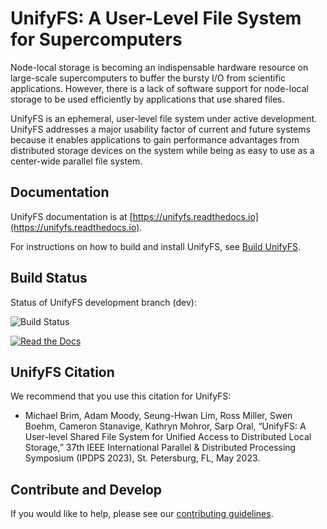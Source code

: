 # UnifyFS: A User-Level File System for Supercomputers

Node-local storage is becoming an indispensable hardware resource on
large-scale supercomputers to buffer the bursty I/O from scientific
applications. However, there is a lack of software support for node-local storage to
be used efficiently by applications that use shared files. 

UnifyFS is an ephemeral, user-level file system under active development.
UnifyFS addresses a major usability factor of current and future systems because it enables 
applications to gain performance advantages from distributed storage devices on the system while being as easy to use as a center-wide parallel file system.

## Documentation
UnifyFS documentation is at [https://unifyfs.readthedocs.io](https://unifyfs.readthedocs.io).

For instructions on how to build and install UnifyFS,
see [Build UnifyFS](http://unifyfs.readthedocs.io/en/dev/build.html).

## Build Status
Status of UnifyFS development branch (dev):

![Build Status](https://github.com/LLNL/UnifyFS/actions/workflows/build-and-test.yml/badge.svg?branch=dev)

[![Read the Docs](https://readthedocs.org/projects/unifyfs/badge/?version=dev)](https://unifyfs.readthedocs.io)

## UnifyFS Citation
We recommend that you use this citation for UnifyFS:

  * Michael Brim, Adam Moody, Seung-Hwan Lim, Ross Miller, Swen Boehm, Cameron Stanavige, Kathryn Mohror, Sarp Oral, “UnifyFS: A User-level Shared File System for Unified Access to Distributed Local Storage,” 37th IEEE International Parallel & Distributed Processing Symposium (IPDPS 2023), St. Petersburg, FL, May 2023.

## Contribute and Develop
If you would like to help, please see our [contributing guidelines](https://unifyfs.readthedocs.io/en/dev/contribute-ways.html).
